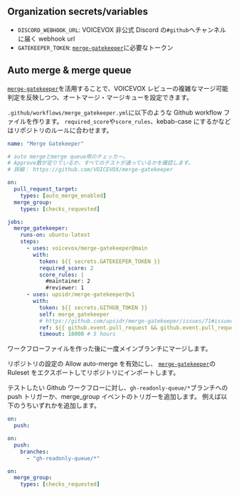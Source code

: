 ## Organization secrets/variables

- `DISCORD_WEBHOOK_URL`: VOICEVOX 非公式 Discord の`#github`へチャンネルに届く webhook url
- `GATEKEEPER_TOKEN`: [`merge-gatekeeper`](https://github.com/VOICEVOX/merge-gatekeeper)に必要なトークン

## Auto merge & merge queue

[`merge-gatekeeper`](https://github.com/VOICEVOX/merge-gatekeeper)を活用することで、VOICEVOX レビューの複雑なマージ可能判定を反映しつつ、オートマージ・マージキューを設定できます。

`.github/workflows/merge_gatekeeper.yml`に以下のような Github workflow ファイルを作ります。
`required_score`や`score_rules`、kebab-case にするかなどはリポジトリのルールに合わせます。

```yaml
name: "Merge Gatekeeper"

# auto mergeとmerge queue用のチェッカー。
# Approve数が足りているか、すべてのテストが通っているかを確認します。
# 詳細： https://github.com/VOICEVOX/merge-gatekeeper

on:
  pull_request_target:
    types: [auto_merge_enabled]
  merge_group:
    types: [checks_requested]

jobs:
  merge_gatekeeper:
    runs-on: ubuntu-latest
    steps:
      - uses: voicevox/merge-gatekeeper@main
        with:
          token: ${{ secrets.GATEKEEPER_TOKEN }}
          required_score: 2
          score_rules: |
            #maintainer: 2
            #reviewer: 1
      - uses: upsidr/merge-gatekeeper@v1
        with:
          token: ${{ secrets.GITHUB_TOKEN }}
          self: merge_gatekeeper
          # https://github.com/upsidr/merge-gatekeeper/issues/71#issuecomment-1660607977
          ref: ${{ github.event.pull_request && github.event.pull_request.head.sha || github.ref }}
          timeout: 18000 # 5 hours
```

ワークフローファイルを作った後に一度メインブランチにマージします。

リポジトリの設定の Allow auto-merge を有効にし、
[`merge-gatekeeper`](https://github.com/VOICEVOX/merge-gatekeeper)の Ruleset をエクスポートしてリポジトリにインポートします。

テストしたい Github ワークフローに対し、`gh-readonly-queue/*`ブランチへの push トリガーか、merge_group イベントのトリガーを追加します。
例えば以下のうちいずれかを追加します。

```yaml
on:
  push:
```

```yaml
on:
  push:
    branches:
      - "gh-readonly-queue/*"
```

```yaml
on:
  merge_group:
    types: [checks_requested]
```
